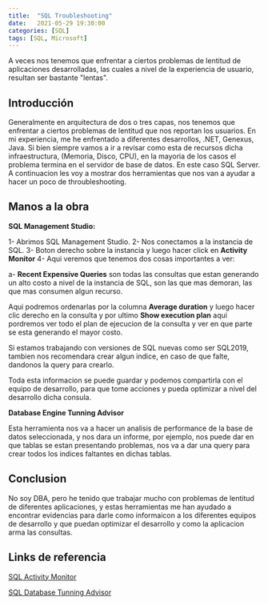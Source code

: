 ```yaml
---
title:  "SQL Troubleshooting"
date:   2021-05-29 19:30:00
categories: [SQL]
tags: [SQL, Microsoft]
---
```

A veces nos tenemos que enfrentar a ciertos problemas de lentitud de aplicaciones desarrolladas, las cuales a nivel de la experiencia de usuario, resultan ser bastante "lentas".

## Introducción ##

Generalmente en arquitectura de dos o tres capas, nos tenemos que enfrentar a ciertos problemas de lentitud que nos reportan los usuarios. En mi experiencia, me he enfrentado a diferentes desarrollos, .NET, Genexus, Java.
Si bien siempre vamos a ir a revisar como esta de recursos dicha infraestructura, (Memoria, Disco, CPU), en la mayoria de los casos el problema termina en el servidor de base de datos. En este caso SQL Server. A continuacion les voy a mostrar dos herramientas que nos van a ayudar a hacer un poco de throubleshooting.

## Manos a la obra ##

**SQL Management Studio:**

1- Abrimos SQL Management Studio.
2- Nos conectamos a la instancia de SQL.
3- Boton derecho sobre la instancia y luego hacer click en **Activity Monitor**
4- Aqui veremos que tenemos dos cosas importantes a ver:

a- **Recent Expensive Queries** son todas las consultas que estan generando un alto costo a nivel de la instancia de SQL, son las que mas demoran, las que mas consumen algun recurso.

Aqui podremos ordenarlas por la columna **Average duration** y luego hacer clic derecho en la consulta y por ultimo **Show execution plan** aqui pordremos ver todo el plan de ejecucion de la consulta y ver en que parte se esta generando el mayor costo.

Si estamos trabajando con versiones de SQL nuevas como ser SQL2019, tambien nos recomendara crear algun indice, en caso de que falte, dandonos la query para crearlo.

Toda esta informacion se puede guardar y podemos compartirla con el equipo de desarrollo, para que tome acciones y pueda optimizar a nivel del desarrollo dicha consula.

**Database Engine Tunning Advisor**

Esta herramienta nos va a hacer un analisis de performance de la base de datos seleccionada, y nos dara un informe, por ejemplo, nos puede dar en que tablas se estan presentando problemas, nos va a dar una query para crear todos los indices faltantes en dichas tablas.

## Conclusion ##

No soy DBA, pero he tenido que trabajar mucho con problemas de lentitud de diferentes aplicaciones, y estas herramientas me han ayudado a encontrar evidencias para darle como informaicon a los diferentes equipos de desarrollo y que puedan optimizar el desarrollo y como la aplicacion arma las consultas.

## Links de referencia ##

[SQL Activity Monitor][SQL Activity Monitor]

[SQL Activity Monitor]: https://docs.microsoft.com/en-us/sql/relational-databases/performance-monitor/open-activity-monitor-sql-server-management-studio?view=sql-server-ver15

[SQL Database Tunning Advisor][SQL Database Tunning Advisor]

[SQL Database Tunning Advisor]: https://docs.microsoft.com/en-us/sql/tools/dta/tutorial-database-engine-tuning-advisor?view=sql-server-ver15